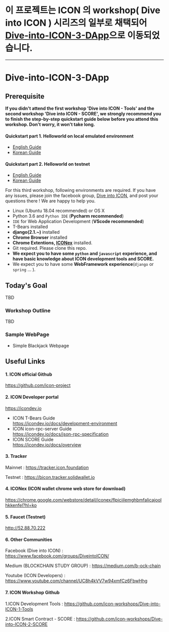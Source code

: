 # 이 프로젝트는 ICON 의 workshop( Dive into ICON ) 시리즈의 일부로 채택되어 [Dive-into-ICON-3-DApp](https://github.com/icon-workshops/Dive-into-ICON-3-DApp)으로 이동되었습니다. 

---



# Dive-into-ICON-3-DApp

## Prerequisite
**If you didn't attend the first workshop 'Dive into ICON - Tools' and the second workshop 'Dive into ICON - SCORE', we strongly recommend you to finish the step-by-step quickstart guide below before you attend this workshop. Don't worry, it won't take long.**

#### Quickstart part 1. Helloworld on local emulated environment
- [English Guide](https://www.icondev.io/docs/part-1-helloworld-on-local-emulated-environment)
- [Korean Guide](/docs/workshop_3_prerequisite_part_1_kr.md)

#### Quickstart part 2. Helloworld on testnet
- [English Guide](https://www.icondev.io/docs/part-2-hello-world-on-testnet)
- [Korean Guide](/docs/workshop_3_prerequisite_part_2_kr.md)


For this third workshop, following environments are required. If you have any issues, please join the facebook group, [Dive into ICON](https://www.facebook.com/groups/DiveintoICON), and post your questions there ! We are happy to help you. 

- Linux (Ubuntu 18.04 recommended) or OS X
- Python 3.6 and ```Python IDE``` (**Pycharm recommended**)
- ```IDE``` for Web Application Development (**VScode recommended**)
- T-Bears installed
- **django(2.1.~)** installed
- **Chrome Browser** installed
- **Chrome Extentions, [ICONex](https://chrome.google.com/webstore/detail/iconex/flpiciilemghbmfalicajoolhkkenfel?hl=ko)** installed.
- Git required. Please clone this repo. 
- **We expect you to have some ```python``` and ```javascript``` experience, and have basic knowledge about ICON development tools and SCORE.**
- We expect you to have some **WebFramework experience**(```django``` or ```spring``` ... ).

## Today's Goal 

TBD

### Workshop Outline

TBD

### Sample WebPage
* Simple Blackjack Webpage

 
 
## Useful Links

#### 1. ICON official Github
https://github.com/icon-project


#### 2. ICON Developer portal
https://icondev.io

* ICON T-Bears Guide  
https://icondev.io/docs/development-environment
* ICON icon-rpc-server Guide  
https://icondev.io/docs/json-rpc-specification
* ICON SCORE Guide  
https://icondev.io/docs/overview


#### 3. Tracker
Mainnet : https://tracker.icon.foundation

Testnet : https://bicon.tracker.solidwallet.io


#### 4. ICONex (ICON wallet chrome web store for download)
https://chrome.google.com/webstore/detail/iconex/flpiciilemghbmfalicajoolhkkenfel?hl=ko

#### 5. Faucet (Testnet)
http://52.88.70.222

#### 6. Other Communities
Facebook (Dive into ICON) : https://www.facebook.com/groups/DiveintoICON/

Medium (BLOCKCHAIN STUDY GROUP) : https://medium.com/b-ock-chain

Youtube (ICON Developers) : https://www.youtube.com/channel/UC8h4kVV7w94xmfCz6FbwHhg

#### 7. ICON Workshop Github

1.ICON Development Tools : https://github.com/icon-workshops/Dive-into-ICON-1-Tools

2.ICON Smart Contract - SCORE : https://github.com/icon-workshops/Dive-into-ICON-2-SCORE



